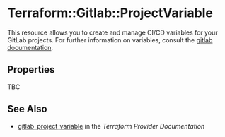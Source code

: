 # Terraform::Gitlab::ProjectVariable

This resource allows you to create and manage CI/CD variables for your GitLab projects.
For further information on variables, consult the [gitlab
documentation](https://docs.gitlab.com/ce/ci/variables/README.html#variables).

## Properties

TBC

## See Also

* [gitlab_project_variable](https://www.terraform.io/docs/providers/gitlab/r/project_variable.html) in the _Terraform Provider Documentation_